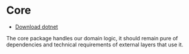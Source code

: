 # Core

- [Download dotnet](https://dotnet.microsoft.com/en-us/)

The core package handles our domain logic, it should remain pure of dependencies and technical requirements of external
layers that use it.

